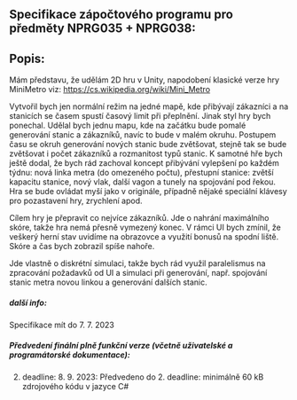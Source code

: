 ## Specifikace zápočtového programu pro předměty NPRG035 + NPRG038: 
## Popis:
Mám představu, že udělám 2D hru v Unity, napodobení klasické verze hry
MiniMetro viz: https://cs.wikipedia.org/wiki/Mini_Metro

Vytvořil bych jen normální režim na jedné mapě, kde přibývají zákazníci a na stanicích se časem spustí časový limit při přeplnění. Jinak styl hry bych ponechal. 
Udělal bych jednu mapu, kde na začátku bude pomalé generování stanic a zákazníků, navíc to bude v malém okruhu. Postupem času se okruh generování nových stanic bude zvětšovat, stejně tak se bude zvětšovat i počet zákazníků a rozmanitost typů stanic. 
K samotné hře bych ještě dodal, že bych rád zachoval koncept přibývání vylepšení po každém týdnu: nová linka metra (do omezeného počtu), přestupní stanice: zvětší kapacitu stanice, nový vlak, další vagon a tunely na spojování pod řekou.
Hra se bude ovládat myší jako v originále, případně nějaké speciální klávesy pro pozastavení hry, zrychlení apod.

Cílem hry je přepravit co nejvíce zákazníků. Jde o nahrání maximálního skóre, takže hra nemá přesně vymezený konec. 
V rámci UI bych zmínil, že veškerý herní stav uvidíme na obrazovce a využití bonusů na spodní liště. Skóre a čas bych zobrazil spíše nahoře.

Jde vlastně o diskrétní simulaci, takže bych rád využil paralelismus na zpracování požadavků od UI a simulaci při generování, např. spojování stanic metra novou linkou a generování dalších stanic.


##### další info:
Specifikace mít do 7. 7. 2023

##### Předvedení finální plně funkční verze (včetně uživatelské a programátorské dokumentace):
2. deadline: 8. 9. 2023: Předvedeno do 2. deadline: minimálně 60 kB zdrojového kódu v jazyce C#